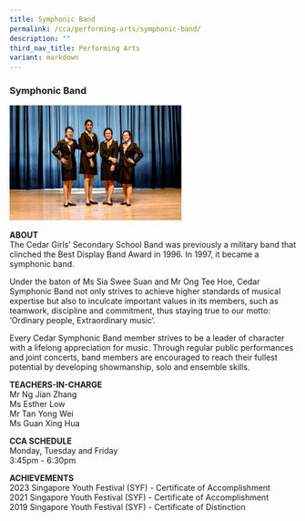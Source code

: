 ```yaml
---
title: Symphonic Band
permalink: /cca/performing-arts/symphonic-band/
description: ""
third_nav_title: Performing Arts
variant: markdown
---
```

### Symphonic Band

<img src="/images/pa4.png" style="width:60%">

**ABOUT**  <br>
The Cedar Girls’ Secondary School Band was previously a military band that clinched the Best Display Band Award in 1996. In 1997, it became a symphonic band.

  

Under the baton of Ms Sia Swee Suan and Mr Ong Tee Hoe, Cedar Symphonic Band not only strives to achieve higher standards of musical expertise but also to inculcate important values in its members, such as teamwork, discipline and commitment, thus staying true to our motto: ‘Ordinary people, Extraordinary music’.

  

Every Cedar Symphonic Band member strives to be a leader of character with a lifelong appreciation for music. Through regular public performances and joint concerts, band members are encouraged to reach their fullest potential by developing showmanship, solo and ensemble skills.

  
**TEACHERS-IN-CHARGE**  
Mr Ng Jian Zhang<br>
Ms Esther Low<br>
Mr Tan Yong Wei<br>
Ms Guan Xing Hua <br>
  
**CCA SCHEDULE**  <br>
Monday, Tuesday and Friday<br>
3:45pm - 6:30pm

  
**ACHIEVEMENTS**<br>
2023 Singapore Youth Festival (SYF) - Certificate of Accomplishment <br>
2021 Singapore Youth Festival (SYF) - Certificate of Accomplishment  <br>
2019 Singapore Youth Festival (SYF) - Certificate of Distinction
